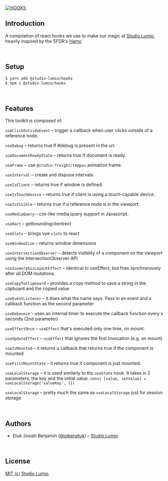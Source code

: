 [![HOOKS](https://res.cloudinary.com/dmumzkthj/image/upload/v1680161585/Lumio/hooks_graph_etxfxn.png)]([hooks])

## Introduction

A compilation of react hooks we use to make our magic at [Studio Lumio][lumio], heavily inspired by the SFDR's [Hamo][hamo]

<br/>

## Setup

```bash
$ yarn add @studio-lumio/hooks
$ npm i @studio-lumio/hooks
```

<br/>

## Features

This toolkit is composed of:

`useClickOutsideEvent` – trigger a callback when user clicks outside of a reference node.

`useDebug` – returns true if #debug is present in the url.

`useDocumentReadyState` – returns true if document is ready.

`useFrame` – use `@studio-freight/tempus` animation frame.

`useInterval` – create and dispose intervals.

`useIsClient` – returns true if window is defined.

`useIsTouchDevice` – returns true if client is using a touch-capable device.

`useIsVisible` – returns true if a reference node is in the viewport.

`useMediaQuery` – css-like media query support in Javascript.

`useRect` – getboundingclientrect

`useSlots` – brings vue `slots` to react

`useWindowSize` – returns window dimensions

`useIntersectionObserver` – detects visibility of a component on the viewport using the IntersectionObserver API

`useIsomorphicLayoutEffect` – identical to useEffect, but fires synchronously after all DOM mutations.

`useCopyToClipboard` – provides a copy method to save a string in the clipboard and the copied value

`useEventListener` – it does what the name says. Pass in an event and a callback function as the second parameter

`useDebounce` – uses an internal timer to execute the callback function every x seconds (2nd parameter)

`useEffectOnce` – `useEffect` that's executed only one time, on mount.

`useUpdateEffect` – `useEffect` that ignores the first invocation (e.g. on mount)

`useIsMounted` – it returns a callback that returns true if the component is mounted

`useFirstMountState` – it returns true if component is just mounted.

`useLocalStorage` – it is used similarly to ths `useState` hook. It takes in 2 parameters, the key and the initial value. `const [value, setValue] = useLocalStorage('valueKey', [])`

`useLocalStorage` – pretty much the same as `useLocalStorage` just for session storage

<br/>

## Authors

- Etuk Josiah Benjamin ([@jobenetuk](https://twitter.com/jobenetuk)) – [Studio Lumio][lumio]

<br/>

## License

[MIT (c)](https://opensource.org/licenses/MIT) [Studio Lumio][lumio].

[def]: https://github.com/studiolumio/hooks
[lumio]: https://studiolumio.com
[hamo]: https://github.com/studio-freight/hamo
